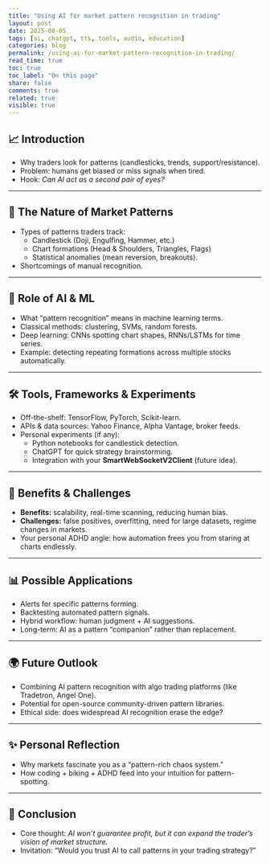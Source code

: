 ```yaml
---
title: "Using AI for market pattern recognition in trading"
layout: post
date: 2025-08-05
tags: [ai, chatgpt, tts, tools, audio, education]
categories: blog
permalink: /using-ai-for-market-pattern-recognition-in-trading/
read_time: true
toc: true
toc_label: "On this page"
share: false
comments: true
related: true
visible: true
---
```


## 📈 Introduction
- Why traders look for patterns (candlesticks, trends, support/resistance).  
- Problem: humans get biased or miss signals when tired.  
- Hook: *Can AI act as a second pair of eyes?*  

---

## 🧩 The Nature of Market Patterns
- Types of patterns traders track:  
  - Candlestick (Doji, Engulfing, Hammer, etc.)  
  - Chart formations (Head & Shoulders, Triangles, Flags)  
  - Statistical anomalies (mean reversion, breakouts).  
- Shortcomings of manual recognition.  

---

## 🤖 Role of AI & ML
- What “pattern recognition” means in machine learning terms.  
- Classical methods: clustering, SVMs, random forests.  
- Deep learning: CNNs spotting chart shapes, RNNs/LSTMs for time series.  
- Example: detecting repeating formations across multiple stocks automatically.  

---

## 🛠️ Tools, Frameworks & Experiments
- Off-the-shelf: TensorFlow, PyTorch, Scikit-learn.  
- APIs & data sources: Yahoo Finance, Alpha Vantage, broker feeds.  
- Personal experiments (if any):  
  - Python notebooks for candlestick detection.  
  - ChatGPT for quick strategy brainstorming.  
  - Integration with your **SmartWebSocketV2Client** (future idea).  

---

## 🎯 Benefits & Challenges
- **Benefits:** scalability, real-time scanning, reducing human bias.  
- **Challenges:** false positives, overfitting, need for large datasets, regime changes in markets.  
- Your personal ADHD angle: how automation frees you from staring at charts endlessly.  

---

## 📊 Possible Applications
- Alerts for specific patterns forming.  
- Backtesting automated pattern signals.  
- Hybrid workflow: human judgment + AI suggestions.  
- Long-term: AI as a pattern “companion” rather than replacement.  

---

## 🌍 Future Outlook
- Combining AI pattern recognition with algo trading platforms (like Tradetron, Angel One).  
- Potential for open-source community-driven pattern libraries.  
- Ethical side: does widespread AI recognition erase the edge?  

---

## ✨ Personal Reflection
- Why markets fascinate you as a “pattern-rich chaos system.”  
- How coding + biking + ADHD feed into your intuition for pattern-spotting.  

---

## 📌 Conclusion
- Core thought: *AI won’t guarantee profit, but it can expand the trader’s vision of market structure.*  
- Invitation: “Would you trust AI to call patterns in your trading strategy?”  

